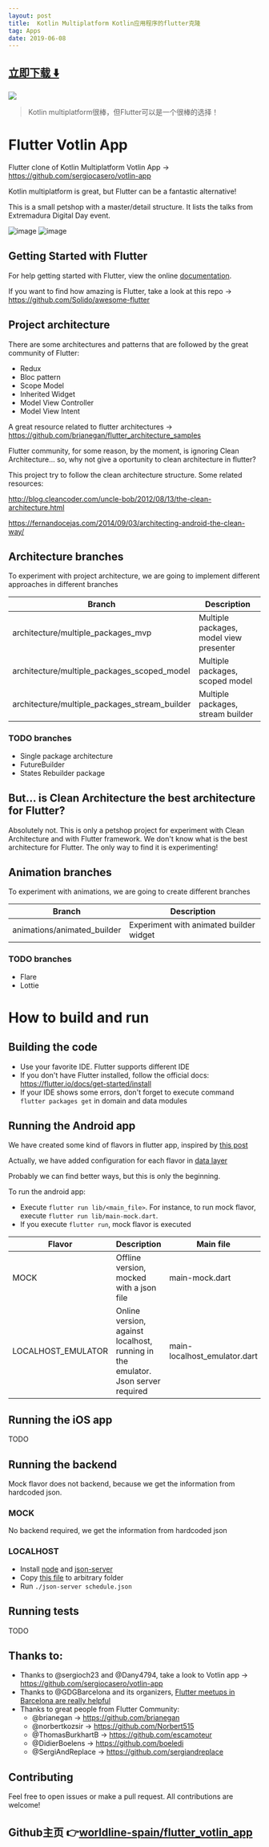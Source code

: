 ```yaml
---
layout: post
title:  Kotlin Multiplatform Kotlin应用程序的flutter克隆
tag: Apps
date: 2019-06-08
---
```


 


## [立即下载 ️⬇️ ](https://codeload.github.com/worldline-spain/flutter_votlin_app/zip/master) 


 
![](https://flutterawesome.com/content/images/2018/12/Flutter-Votlin-App.jpg)
 
>
> Kotlin multiplatform很棒，但Flutter可以是一个很棒的选择！
>

 
# Flutter Votlin App

Flutter clone of Kotlin Multiplatform Votlin App -> https://github.com/sergiocasero/votlin-app

Kotlin multiplatform is great, but Flutter can be a fantastic alternative!

This is a small petshop with a master/detail structure. It lists the talks from Extremadura Digital Day event.

![image](https://raw.githubusercontent.com/worldline-spain/flutter_votlin_app/master/art/talk_list.png) ![image](https://raw.githubusercontent.com/worldline-spain/flutter_votlin_app/master/art/talk_detail.png)

## Getting Started with Flutter

For help getting started with Flutter, view the online
[documentation](https://flutter.io/).

If you want to find how amazing is Flutter, take a look at this repo -> https://github.com/Solido/awesome-flutter

## Project architecture
There are some architectures and patterns that are followed by the great community of Flutter:
- Redux
- Bloc pattern
- Scope Model
- Inherited Widget
- Model View Controller
- Model View Intent

A great resource related to flutter architectures -> https://github.com/brianegan/flutter_architecture_samples

Flutter community, for some reason, by the moment, is ignoring Clean Architecture...
so, why not give a oportunity to clean architecture in flutter?

This project try to follow the clean architecture structure.
Some related resources:

http://blog.cleancoder.com/uncle-bob/2012/08/13/the-clean-architecture.html

https://fernandocejas.com/2014/09/03/architecting-android-the-clean-way/

## Architecture branches

To experiment with project architecture, we are going to implement different approaches in different branches

| Branch        | Description   | 
| ------------- | ------------- |
| architecture/multiple_packages_mvp | Multiple packages, model view presenter | 
| architecture/multiple_packages_scoped_model | Multiple packages, scoped model|
| architecture/multiple_packages_stream_builder | Multiple packages, stream builder|

### TODO branches
  - Single package architecture
  - FutureBuilder
  - States Rebuilder package

## But... is Clean Architecture the best architecture for Flutter?
Absolutely not. This is only a petshop project for experiment with Clean Architecture and with Flutter framework.
We don't know what is the best architecture for Flutter. The only way to find it is experimenting!

## Animation branches

To experiment with animations, we are going to create different branches

| Branch        | Description   | 
| ------------- | ------------- |
| animations/animated_builder | Experiment with animated builder widget | 

### TODO branches
  - Flare
  - Lottie

# How to build and run

## Building the code

* Use your favorite IDE. Flutter supports different IDE
* If you don't have Flutter installed, follow the official docs: https://flutter.io/docs/get-started/install
* If your IDE shows some errors, don't forget to execute command `flutter packages get` in domain and data modules

## Running the Android app

We have created some kind of flavors in flutter app, inspired by [this post](https://medium.com/@salvatoregiordanoo/flavoring-flutter-392aaa875f36)

Actually, we have added configuration for each flavor in [data layer](/flutter_votlin_app/data/lib/core/config)

Probably we can find better ways, but this is only the beginning.

To run the android app:

* Execute `flutter run lib/<main_file>`. For instance, to run mock flavor, execute `flutter run lib/main-mock.dart`.
* If you execute `flutter run`, mock flavor is executed
 
| Flavor        | Description   | Main file          |
| ------------- | ------------- | ------------- |
| MOCK | Offline version, mocked with a json file | main-mock.dart |
| LOCALHOST_EMULATOR | Online version, against localhost, running in the emulator. Json server required| main-localhost_emulator.dart |

## Running the iOS app
TODO
 
## Running the backend
Mock flavor does not backend, because we get the information from hardcoded json.

### MOCK
No backend required, we get the information from hardcoded json

### LOCALHOST
* Install [node](https://nodejs.org/) and [json-server](https://github.com/typicode/json-server)
* Copy [this file](/flutter_votlin_app/data/backend/schedule.json) to arbitrary folder
* Run `./json-server schedule.json`

## Running tests
TODO

## Thanks to:
 
* Thanks to @sergioch23 and @Dany4794, take a look to Votlin app -> https://github.com/sergiocasero/votlin-app
* Thanks to @GDGBarcelona and its organizers, [Flutter meetups in Barcelona are really helpful](https://www.meetup.com/es-ES/GDG-Barcelona/)
* Thanks to great people from Flutter Community: 
    - @brianegan -> https://github.com/brianegan
    - @norbertkozsir -> https://github.com/Norbert515
    - @ThomasBurkhartB -> https://github.com/escamoteur
    - @DidierBoelens -> https://github.com/boeledi
    - @SergiAndReplace -> https://github.com/sergiandreplace
  
## Contributing 
Feel free to open issues or make a pull request. All contributions are welcome!
## Github主页 👉[worldline-spain/flutter_votlin_app](http://github.com/worldline-spain/flutter_votlin_app)